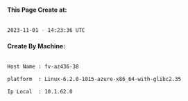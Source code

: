 
   
#### This Page Create at:

```bash

2023-11-01 - 14:23:36 UTC

```

#### Create By Machine:

```bash

Host Name : fv-az436-38

platform  : Linux-6.2.0-1015-azure-x86_64-with-glibc2.35

Ip Local  : 10.1.62.0

```

